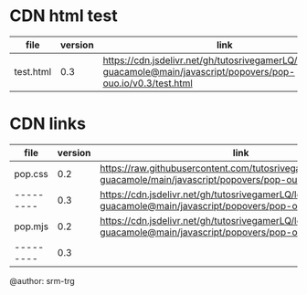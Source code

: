 # CDN html test

| file | version | link |
|------|---------|------|
| test.html | 0.3 | https://cdn.jsdelivr.net/gh/tutosrivegamerLQ/legendary-guacamole@main/javascript/popovers/pop-ouo.io/v0.3/test.html |

# CDN links

|   file  | version | link |
|---------|---------|------|
| pop.css |   0.2   | https://raw.githubusercontent.com/tutosrivegamerLQ/legendary-guacamole/main/javascript/popovers/pop-ouo.io/pop.css |
|---------|   0.3   | https://cdn.jsdelivr.net/gh/tutosrivegamerLQ/legendary-guacamole@main/javascript/popovers/pop-ouo.io/v0.3/pop.css |
| pop.mjs |   0.2   | https://cdn.jsdelivr.net/gh/tutosrivegamerLQ/legendary-guacamole@main/javascript/popovers/pop-ouo.io/pop.mjs |
|---------|   0.3   |  |

@author: srm-trg
